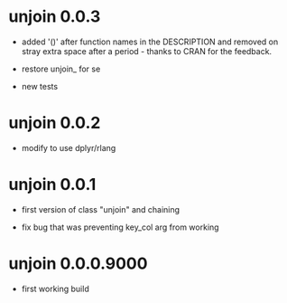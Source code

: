 # unjoin 0.0.3

* added '()' after function names in the DESCRIPTION and removed on stray extra space
after a period - thanks to CRAN for the feedback.  

* restore unjoin_ for se

* new tests

# unjoin 0.0.2 

* modify to use dplyr/rlang 

# unjoin 0.0.1

* first version of class "unjoin" and chaining

* fix bug that was preventing key_col arg from working


# unjoin 0.0.0.9000

* first working build


